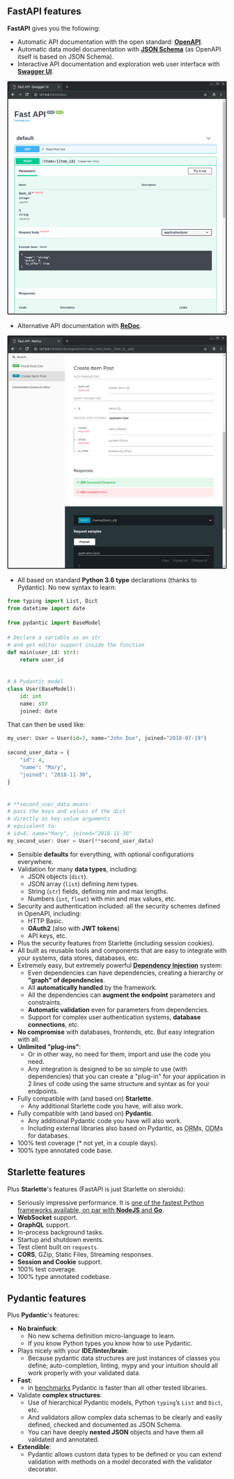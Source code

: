 
## FastAPI features

**FastAPI** gives you the following:

* Automatic API documentation with the open standard: <a href="https://github.com/OAI/OpenAPI-Specification" target="_blank"><strong>OpenAPI</strong></a>.
* Automatic data model documentation with <a href="http://json-schema.org/" target="_blank"><strong>JSON Schema</strong></a> (as OpenAPI itself is based on JSON Schema).
* Interactive API documentation and exploration web user interface with <a href="https://github.com/swagger-api/swagger-ui" target="_blank"><strong>Swagger UI</strong></a>.

![Swagger UI interaction](img/index/index-03-swagger-02.png)

* Alternative API documentation with <a href="https://github.com/Rebilly/ReDoc" target="_blank"><strong>ReDoc</strong></a>.

![ReDoc](img/index/index-06-redoc-02.png)


* All based on standard **Python 3.6 type** declarations (thanks to Pydantic). No new syntax to learn:

```Python
from typing import List, Dict
from datetime import date

from pydantic import BaseModel

# Declare a variable as an str
# and get editor support inside the function
def main(user_id: str):
    return user_id


# A Pydantic model
class User(BaseModel):
    id: int
    name: str
    joined: date
```

That can then be used like:

```Python
my_user: User = User(id=3, name="John Doe", joined="2018-07-19")

second_user_data = {
    "id": 4,
    "name": "Mary",
    "joined": "2018-11-30",
}


# **second_user_data means: 
# pass the keys and values of the dict 
# directly as key-value arguments
# equivalent to:
# id=4, name="Mary", joined="2018-11-30"
my_second_user: User = User(**second_user_data)
```

* Sensible **defaults** for everything, with optional configurations everywhere.
* Validation for many **data types**, including:
    * JSON objects (`dict`).
    * JSON array (`list`) defining item types.
    * String (`str`) fields, defining min and max lengths.
    * Numbers (`int`, `float`) with min and max values, etc.
* Security and authentication included: all the security schemes defined in OpenAPI, including:
    * HTTP Basic.
    * **OAuth2** (also with **JWT tokens**)
    * API keys, etc. 
* Plus the security features from Starlette (including session cookies). 
* All built as reusable tools and components that are easy to integrate with your systems, data stores, databases, etc.
* Extremely easy, but extremely powerful <abbr title='also known as "components", "resources", "services", "providers"'><strong>Dependency Injection</strong></abbr> system:
    * Even dependencies can have dependencies, creating a hierarchy or **"graph" of dependencies**.
    * All **automatically handled** by the framework. 
    * All the dependencies can **augment the endpoint** parameters and constraints.
    * **Automatic validation** even for parameters from dependencies.
    * Support for complex user authentication systems, **database connections**, etc.
* **No compromise** with databases, frontends, etc. But easy integration with all.
* **Unlimited "plug-ins"**:
    * Or in other way, no need for them, import and use the code you need. 
    * Any integration is designed to be so simple to use (with dependencies) that you can create a "plug-in" for your application in 2 lines of code using the same structure and syntax as for your endpoints.
* Fully compatible with (and based on) **Starlette**.
    * Any additional Starlette code you have, will also work.
* Fully compatible with (and based on) **Pydantic**. 
    * Any additional Pydantic code you have will also work.
    * Including external libraries also based on Pydantic, as <abbr title="Object-Relational Mapper">ORM</abbr>s, <abbr title="Object-Document Mapper">ODM</abbr>s for databases.
* 100% test coverage (* not yet, in a couple days).
* 100% type annotated code base.

## Starlette features

Plus **Starlette**'s features (FastAPI is just Starlette on steroids):

* Seriously impressive performance. It is <a href="https://github.com/encode/starlette#performance" target="_blank">one of the fastest Python frameworks available, on par with **NodeJS** and **Go**</a>.
* **WebSocket** support.
* **GraphQL** support.
* In-process background tasks.
* Startup and shutdown events.
* Test client built on `requests`.
* **CORS**, GZip, Static Files, Streaming responses.
* **Session and Cookie** support.
* 100% test coverage.
* 100% type annotated codebase.

## Pydantic features

Plus **Pydantic**'s features:

* **No brainfuck**: 
    * No new schema definition micro-language to learn.
    * If you know Python types you know how to use Pydantic.
* Plays nicely with your **IDE/linter/brain**:
    * Because pydantic data structures are just instances of classes you define; auto-completion, linting, mypy and your intuition should all work properly with your validated data.
* **Fast**:
    * in <a href="https://pydantic-docs.helpmanual.io/#benchmarks-tag" target="_blank">benchmarks</a> Pydantic is faster than all other tested libraries.
* Validate **complex structures**:
    * Use of hierarchical Pydantic models, Python `typing`’s `List` and `Dict`, etc.
    * And validators allow complex data schemas to be clearly and easily defined, checked and documented as JSON Schema.
    * You can have deeply **nested JSON** objects and have them all validated and annotated.
* **Extendible**:
    * Pydantic allows custom data types to be defined or you can extend validation with methods on a model decorated with the validator decorator.
